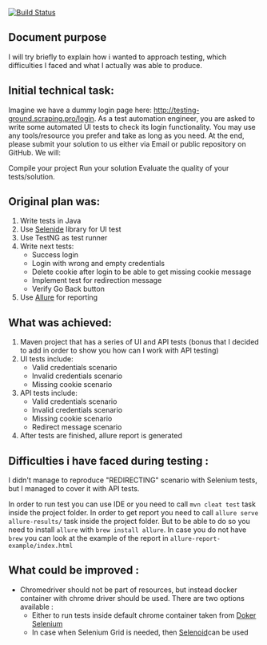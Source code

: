 [![Build Status](https://travis-ci.org/ggerashchenko/WebScraperTask.svg?branch=master)](https://travis-ci.org/ggerashchenko/WebScraperTask)
##  Document purpose
I will try briefly to explain how i wanted to approach testing, which difficulties I faced and what I actually was able to produce.

## Initial technical task:
Imagine we have a dummy login page here: http://testing-ground.scraping.pro/login. As a test automation engineer,
you are asked to write some automated UI tests to check its login functionality.
You may use any tools/resource you prefer and take as long as you need. At the end, please submit your solution to us either via Email
 or public repository on GitHub. We will:

Compile your project
Run your solution
Evaluate the quality of your tests/solution.

## Original plan was:
1. Write tests in Java
2. Use [Selenide](http://selenide.org/) library for UI test
3. Use TestNG as test runner
4. Write next tests:
    * Success login
    * Login with wrong and empty credentials
    * Delete cookie after login to be able to get missing cookie message
    * Implement test for redirection message
    * Verify Go Back button
5. Use [Allure](http://allure.qatools.ru/) for reporting
 
## What was achieved:
1. Maven project that has a series of UI and API tests (bonus that I decided to add in order to show you how can I work with API testing)
2. UI tests include: 
    - Valid credentials scenario
    - Invalid credentials scenario
    - Missing cookie scenario
3. API tests include: 
    - Valid credentials scenario
    - Invalid credentials scenario
    - Missing cookie scenario
    - Redirect message scenario
4. After tests are finished, allure report is generated

## Difficulties i have faced during testing : 
I didn't manage to reproduce "REDIRECTING" scenario with Selenium tests, but I managed to cover it with API tests. 

In order to run test you can use IDE or you need to call `mvn cleat test` task inside the project folder.
In order to get report you need to call `allure serve allure-results/` task inside the project folder. But to be able to do so
you need to install `allure` with `brew install allure`. In case you do not have `brew` you can look at the example
of the report in `allure-report-example/index.html`

## What could be improved : 
- Chromedriver should not be part of resources, but instead docker container with chrome driver should be used. There are two options available : 
    - Either to run tests inside default chrome container taken from [Doker Selenium](https://github.com/SeleniumHQ/docker-selenium)
    - In case when Selenium Grid is needed, then [Selenoid](https://github.com/aerokube/selenoid)can be used
